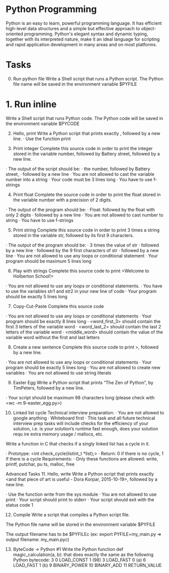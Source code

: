 # Python Programming
Python is an easy to learn, powerful programming language. It has efficient high-level data structures and a simple but effective approach to object-oriented programming. Python's elegant syntax and dynamic typing, together with its interpreted nature, make it an ideal language for scripting and rapid application development in many areas and on most platforms.

# Tasks
0. Run python file
Write a Shell script that runs a Python script. The Python file name will be saved in the environment variable $PYFILE

# 1. Run inline
Write a Shell script that runs Python code. The Python code will be saved in the environment variable $PYCODE

2. Hello, print
Write a Python script that prints exactly , followed by a new line. · Use the function print

3. Print integer
Complete this source code in order to print the integer stored in the variable number, followed by Battery street, followed by a new line.

· The output of the script should be: · the number, followed by Battery street, · followed by a new line · You are not allowed to cast the variable number into a string · Your code must be 3 lines long · You have to use f-strings

4. Print float
Complete the source code in order to print the float stored in the variable number with a precision of 2 digits.

· The output of the program should be: · Float: followed by the float with only 2 digits · followed by a new line · You are not allowed to cast number to string · You have to use f-strings

5. Print string
Complete this source code in order to print 3 times a string stored in the variable str, followed by its first 9 characters.

· The output of the program should be: · 3 times the value of str · followed by a new line · followed by the 9 first characters of str · followed by a new line · You are not allowed to use any loops or conditional statement · Your program should be maximum 5 lines long

6. Play with strings
Complete this source code to print <Welcome to Holberton School!>

· You are not allowed to use any loops or conditional statements. · You have to use the variables str1 and str2 in your new line of code · Your program should be exactly 5 lines long

7. Copy-Cut-Paste
Complete this source code

· You are not allowed to use any loops or conditional statements · Your program should be exactly 8 lines long · <word_first_3> should contain the first 3 letters of the variable word · <word_last_2> should contain the last 2 letters of the variable word · <middle_word> should contain the value of the variable word without the first and last letters

8. Create a new sentence
Complete this source code to print >, followed by a new line.

· You are not allowed to use any loops or conditional statements · Your program should be exactly 5 lines long · You are not allowed to create new variables · You are not allowed to use string literals

9. Easter Egg
Write a Python script that prints “The Zen of Python”, by TimPeters, followed by a new line.

· Your script should be maximum 98 characters long (please check with <wc -m 9-easter_egg.py>)

10. Linked list cycle
Technical interview preparation: · You are not allowed to google anything · Whiteboard first · This task and all future technical interview prep tasks will include checks for the efficiency of your solution, i.e. is your solution’s runtime fast enough, does your solution requ ire extra memory usage / mallocs, etc.

Write a function in C that checks if a singly linked list has a cycle in it.

· Prototype: <int check_cycle(listint_t *list);>
· Return: 0 if there is no cycle, 1 if there is a cycle
Requirements: · Only these functions are allowed: write, printf, putchar, pu ts, malloc, free

Advanced Tasks
11. Hello, write
Write a Python script that prints exactly <and that piece of art is useful - Dora Korpar, 2015-10-19>, followed by a new line.

· Use the function write from the sys module · You are not allowed to use print · Your script should print to stderr · Your script should exit with the status code 1

12. Compile
Write a script that compiles a Python script file.

The Python file name will be stored in the environment variable $PYFILE

The output filename has to be $PYFILEc (ex: export PYFILE=my_main.py => output filename: my_main.pyc)

13. ByteCode -> Python #1
Write the Python function def magic_calculation(a, b): that does exactly the same as the following Python bytecode: 3 0 LOAD_CONST 1 (98) 3 LOAD_FAST 0 (a) 6 LOAD_FAST 1 (b) 9 BINARY_POWER 10 BINARY_ADD 11 RETURN_VALUE
